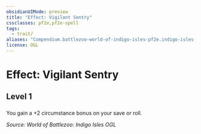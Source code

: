 ```yaml
---
obsidianUIMode: preview
title: "Effect: Vigilant Sentry"
cssclasses: pf2e,pf2e-spell
tags:
  - trait/
aliases: "Compendium.battlezoo-world-of-indigo-isles-pf2e.indigo-isles-effects.Item.VfhXOw6Qr1UGVz7Q"
license: OGL
---
```

# Effect: Vigilant Sentry
## Level 1
### 






You gain a +2 circumstance bonus on your save or roll.

*Source: World of Battlezoo: Indigo Isles*
*OGL*